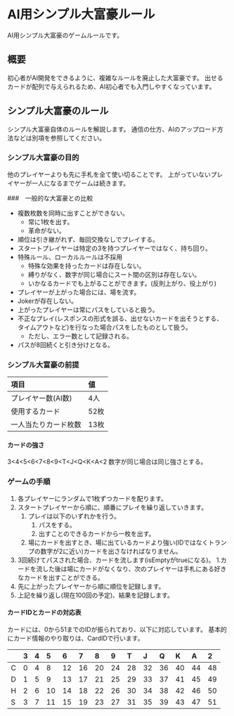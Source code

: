 # AI用シンプル大富豪ルール
AI用シンプル大富豪のゲームルールです。

## 概要
初心者がAI開発をできるように、複雑なルールを廃止した大富豪です。
出せるカードが配列で与えられるため、AI初心者でも入門しやすくなっています。

## シンプル大富豪のルール
シンプル大富豪自体のルールを解説します。
通信の仕方、AIのアップロード方法などは別項を参照してください。

### シンプル大富豪の目的
他のプレイヤーよりも先に手札を全て使い切ることです。
上がっていないプレイヤーが一人になるまでゲームは続きます。

###　一般的な大富豪との比較
* 複数枚数を同時に出すことができない。
  * 常に1枚を出す。
  * 革命がない。
* 順位は引き継がれず、毎回交換なしでプレイする。
* スタートプレイヤーは特定の3を持つプレイヤーではなく、持ち回り。
* 特殊ルール、ローカルルールは不採用
    * 特殊な効果を持ったカードは存在しない。
    * 縛りがなく、数字が同じ場合にスート間の区別は存在しない。
    * いかなるカードでも上がることができます。(反則上がり、役上がり)
* プレイヤーが上がった場合には、場を流す。
* Jokerが存在しない。
* 上がったプレイヤーは常にパスをしていると扱う。
* 不正なプレイ(レスポンスの形式を誤る、出せないカードを出そうとする、タイムアウトなど)を行なった場合パスをしたものとして扱う。
    * ただし、エラー数として記録される。
* パスが8回続くと引き分けとなる。

### シンプル大富豪の前提
|項目|値|
|:--|:--|
|プレイヤー数(AI数)|4人|
|使用するカード|52枚|
|一人当たりカード枚数|13枚|

#### カードの強さ
3<4<5<6<7<8<9<T<J<Q<K<A<2
数字が同じ場合は同じ強さとする。

### ゲームの手順
1. 各プレイヤーにランダムで1枚ずつカードを配ります。
2. スタートプレイヤーから順に、順番にプレイを繰り返していきます。
    1. プレイは以下のいずれかを行う。
        1. パスをする。
        2. 出すことのできるカードから一枚を出す。
    2. 場にカードを出すとき、場に出ているカードより強い(IDではなくトランプの数字が2に近い)カードを出さなければなりません。
3. 3回続けてパスされた場合、カードを流します(isEmptyがtrueになる)。
    1.カードを流した後は場にカードがなくなり、次のプレイヤーは手札にある好きなカードを出すことができる。
4. 先に上がったプレイヤーから順に順位を記録します。
5. 上記を繰り返し(現在100回の予定)、結果を記録します。

#### カードIDとカードの対応表

カードには、0から51までのIDが振られており、以下に対応しています。
基本的にカード情報のやり取りは、CardIDで行います。

||3|4|5|6|7|8|9|T|J|Q|K|A|2|
|:--|:--|:--|:--|:--|:--|:--|:--|:--|:--|:--|:--|:--|:--|
|C|0|4|8|12|16|20|24|28|32|36|40|44|48|
|D|1|5|9|13|17|21|25|29|33|37|41|45|49|
|H|2|6|10|14|18|22|26|30|34|38|42|46|50|
|S|3|7|11|15|19|23|27|31|35|39|43|47|51|
